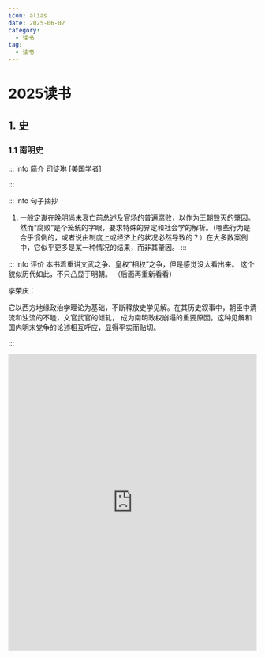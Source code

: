 ```yaml
---
icon: alias
date: 2025-06-02
category:
  - 读书
tag:
  - 读书
---
```


# 2025读书

<!-- more -->

## 1. 史

### 1.1 南明史

::: info 简介
司徒琳 [美国学者]


:::

::: info 句子摘抄
1. 一般定谳在晚明尚未衰亡前总述及官场的普遍腐败，以作为王朝毁灭的肇因。然而“腐败”是个笼统的字眼，要求特殊的界定和社会学的解析。（哪些行为是合乎惯例的，或者说由制度上或经济上的状况必然导致的？）在大多数案例中，它似乎更多是某一种情况的结果，而非其肇因。
:::


::: info 评价
本书着重讲文武之争、皇权“相权”之争，但是感觉没太看出来。 这个貌似历代如此，不只凸显于明朝。 （后面再重新看看）

李荣庆：

它以西方地缘政治学理论为基础，不断释放史学见解。在其历史叙事中，朝臣中清流和浊流的不睦，文官武官的倾轧，
成为南明政权崩塌的重要原因。这种见解和国内明末党争的论述相互呼应，显得平实而贴切。


:::

<BiliBili bvid="BV1fY411c7zN" time=170 />

<iframe frameborder='no' width='100%' height='600' src="https://boardmix.cn/app/share/CAE.CL3llw4gASoQEvRvZ9jKhsxhLC7vuwBh9jAGQAE/KnQjmr" />